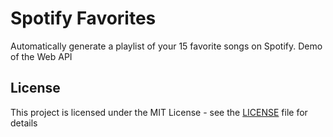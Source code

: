 # Spotify Favorites
Automatically generate a playlist of your 15 favorite songs on Spotify. Demo of the Web API

## License

This project is licensed under the MIT License - see the [LICENSE](LICENSE) file for details
